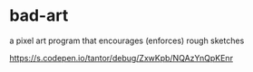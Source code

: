 # bad-art
a pixel art program that encourages (enforces) rough sketches

https://s.codepen.io/tantor/debug/ZxwKpb/NQAzYnQpKEnr
